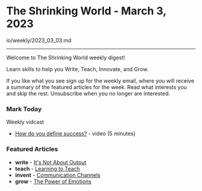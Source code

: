 # The Shrinking World - March 3, 2023

io/weekly/2023_03_03.md

---

Welcome to The Shrinking World weekly digest!  

Learn skills to help you Write, Teach, Innovate, and Grow.

If you like what you see sign up for the weekly email, where you will receive a summary of the featured articles for the week.  Read what interests you and skip the rest. Unsubscribe when you no longer are interested.


### Mark Today

Weekly vidcast

* [How do you define success?](https://seamanslog.com/today/03-Success) - video (5 minutes)


### Featured Articles

* **write** -  [It's Not About Output](/not-output/)
* **teach** -  [Learning to Teach](/learn-to-teach/)
* **invent** - [Communication Channels](/communication/)
* **grow** -   [The Power of Emotions](/emotions/)

